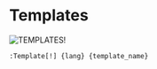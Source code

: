 Templates
=========

![TEMPLATES!](http://i.imgur.com/F4l0uJm.jpg)

`:Template[!] {lang} {template_name}`
